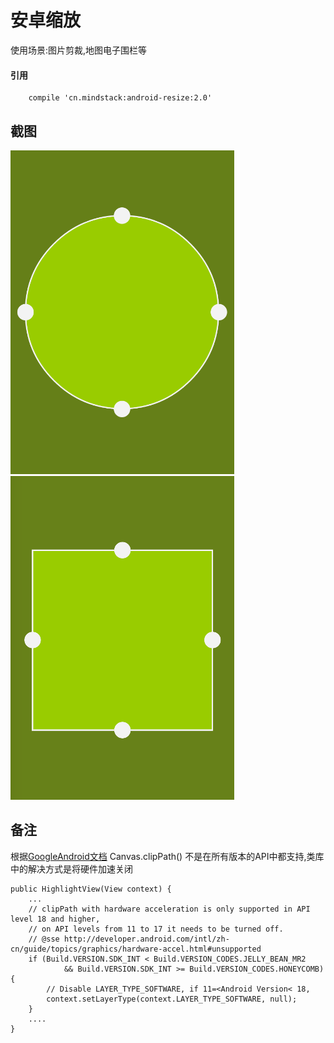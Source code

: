 # 安卓缩放
使用场景:图片剪裁,地图电子围栏等

#### 引用
````
    compile 'cn.mindstack:android-resize:2.0'
````
## 截图
![alt text](./pic/pic-1.png "android-resize") ![alt text](./pic/pic-2.png "android-resize")

## 备注 
根据[GoogleAndroid文档](http://developer.android.com/intl/zh-cn/guide/topics/graphics/hardware-accel.html#unsupported) Canvas.clipPath() 不是在所有版本的API中都支持,类库中的解决方式是将硬件加速关闭
````
public HighlightView(View context) {
    ...
    // clipPath with hardware acceleration is only supported in API level 18 and higher,
    // on API levels from 11 to 17 it needs to be turned off.
    // @sse http://developer.android.com/intl/zh-cn/guide/topics/graphics/hardware-accel.html#unsupported
    if (Build.VERSION.SDK_INT < Build.VERSION_CODES.JELLY_BEAN_MR2
            && Build.VERSION.SDK_INT >= Build.VERSION_CODES.HONEYCOMB) {
        // Disable LAYER_TYPE_SOFTWARE, if 11=<Android Version< 18,
        context.setLayerType(context.LAYER_TYPE_SOFTWARE, null);
    }
    ....
}
````
